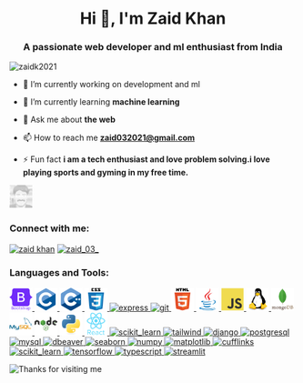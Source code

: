
<h1 align="center">Hi 👋, I'm Zaid Khan</h1>
<h3 align="center">A passionate web developer and ml enthusiast from India</h3>
<p align="centre"> <img src="https://komarev.com/ghpvc/?username=zaidk2021&label=Profile%20views&color=0e75b6&style=flat" alt="zaidk2021" /> </p>
 
 
- 🔭 I’m currently working on development and ml

- 🌱 I’m currently learning **machine learning**

- 💬 Ask me about **the web**

- 📫 How to reach me **zaid032021@gmail.com**

- ⚡ Fun fact **i am a tech enthusiast and love problem solving.i love playing sports and gyming in my free time.**
 <img src="./Zaid.png" alt="tensorflow" width="40" height="40"/>
<h3 align="left">Connect with me:</h3>
<p align="left">
<a href="https://www.linkedin.com/in/zaid-khan-903228238/" target="blank"><img align="center" src="https://tse3.mm.bing.net/th?id=OIP.QkU0Vf5aO5Gv8Yf4rXc4qwHaHa&pid=Api&P=0&h=180" alt="zaid khan" height="30" width="40" /></a>
<a href="https://instagram.com/zaid_03_" target="blank"><img align="center" src="https://raw.githubusercontent.com/rahuldkjain/github-profile-readme-generator/master/src/images/icons/Social/instagram.svg" alt="zaid_03_" height="30" width="40" /></a>
</p>

<h3 align="left">Languages and Tools:</h3>
<p align="left"> <a href="https://getbootstrap.com" target="_blank" rel="noreferrer"> <img src="https://raw.githubusercontent.com/devicons/devicon/master/icons/bootstrap/bootstrap-plain-wordmark.svg" alt="bootstrap" width="40" height="40"/> </a> <a href="https://www.cprogramming.com/" target="_blank" rel="noreferrer"> <img src="https://raw.githubusercontent.com/devicons/devicon/master/icons/c/c-original.svg" alt="c" width="40" height="40"/> </a> <a href="https://www.w3schools.com/cpp/" target="_blank" rel="noreferrer"> <img src="https://raw.githubusercontent.com/devicons/devicon/master/icons/cplusplus/cplusplus-original.svg" alt="cplusplus" width="40" height="40"/> </a> <a href="https://www.w3schools.com/css/" target="_blank" rel="noreferrer"> <img src="https://raw.githubusercontent.com/devicons/devicon/master/icons/css3/css3-original-wordmark.svg" alt="css3" width="40" height="40"/> </a> <a href="https://expressjs.com" target="_blank" rel="noreferrer"> <img src="https://tse1.mm.bing.net/th?id=OIP.PYFenF8wi-NlA09hhWOwhwHaEA&pid=Api&P=0&h=180" alt="express" width="40" height="40"/> </a> <a href="https://git-scm.com/" target="_blank" rel="noreferrer"> <img src="https://www.vectorlogo.zone/logos/git-scm/git-scm-icon.svg" alt="git" width="40" height="40"/> </a> <a href="https://www.w3.org/html/" target="_blank" rel="noreferrer"> <img src="https://raw.githubusercontent.com/devicons/devicon/master/icons/html5/html5-original-wordmark.svg" alt="html5" width="40" height="40"/> </a> <a href="https://www.java.com" target="_blank" rel="noreferrer"> <img src="https://raw.githubusercontent.com/devicons/devicon/master/icons/java/java-original.svg" alt="java" width="40" height="40"/> </a> <a href="https://developer.mozilla.org/en-US/docs/Web/JavaScript" target="_blank" rel="noreferrer"> <img src="https://raw.githubusercontent.com/devicons/devicon/master/icons/javascript/javascript-original.svg" alt="javascript" width="40" height="40"/> </a> <a href="https://www.linux.org/" target="_blank" rel="noreferrer"> <img src="https://raw.githubusercontent.com/devicons/devicon/master/icons/linux/linux-original.svg" alt="linux" width="40" height="40"/> </a> <a href="https://www.mongodb.com/" target="_blank" rel="noreferrer"> <img src="https://raw.githubusercontent.com/devicons/devicon/master/icons/mongodb/mongodb-original-wordmark.svg" alt="mongodb" width="40" height="40"/> </a> <a href="https://www.mysql.com/" target="_blank" rel="noreferrer"> <img src="https://raw.githubusercontent.com/devicons/devicon/master/icons/mysql/mysql-original-wordmark.svg" alt="mysql" width="40" height="40"/> </a> <a href="https://nodejs.org" target="_blank" rel="noreferrer"> <img src="https://raw.githubusercontent.com/devicons/devicon/master/icons/nodejs/nodejs-original-wordmark.svg" alt="nodejs" width="40" height="40"/> </a> <a href="https://www.python.org" target="_blank" rel="noreferrer"> <img src="https://raw.githubusercontent.com/devicons/devicon/master/icons/python/python-original.svg" alt="python" width="40" height="40"/> </a> <a href="https://reactjs.org/" target="_blank" rel="noreferrer"> <img src="https://raw.githubusercontent.com/devicons/devicon/master/icons/react/react-original-wordmark.svg" alt="react" width="40" height="40"/> </a> <a href="https://scikit-learn.org/" target="_blank" rel="noreferrer"> <img src="https://upload.wikimedia.org/wikipedia/commons/0/05/Scikit_learn_logo_small.svg" alt="scikit_learn" width="40" height="40"/> </a> <a href="https://tailwindcss.com/" target="_blank" rel="noreferrer"> <img src="https://www.vectorlogo.zone/logos/tailwindcss/tailwindcss-icon.svg" alt="tailwind" width="40" height="40"/> </a
  <!-- Add Django -->
 <a href="https://www.djangoproject.com/" target="_blank" rel="noreferrer">
    <img src="https://www.fullstackpython.com/img/logos/django.png" alt="django" width="40" height="40"/>
</a>

  <!-- Add PostgreSQL -->
  <a href="https://www.postgresql.org/" target="_blank" rel="noreferrer">
    <img src="https://www.postgresql.org/media/img/about/press/elephant.png" alt="postgresql" width="40" height="40"/>
</a>

  <!-- Add MySQL -->
  <a href="https://www.mysql.com/" target="_blank" rel="noreferrer">
    <img src="https://www.mysql.com/common/logos/logo-mysql-170x115.png" alt="mysql" width="40" height="40"/>
</a>

  <!-- Add DBeaver -->
  <a href="https://dbeaver.io/" target="_blank" rel="noreferrer">
    <img src="https://dbeaver.io/wp-content/uploads/2015/09/beaver-head.png" alt="dbeaver" width="40" height="40"/>
</a>

  <!-- Add Seaborn -->
  <a href="https://seaborn.pydata.org/" target="_blank" rel="noreferrer">
    <img src="https://seaborn.pydata.org/_static/logo-wide-lightbg.svg" alt="seaborn" width="40" height="40"/>
</a>



  <!-- Add NumPy -->
  <a href="https://numpy.org/" target="_blank" rel="noreferrer">
    <img src="https://numpy.org/images/logos/numpy.svg" alt="numpy" width="40" height="40"/>
</a>


  <!-- Add Matplotlib -->
 <a href="https://matplotlib.org/" target="_blank" rel="noreferrer">
    <img src="https://matplotlib.org/stable/_static/logo2_compressed.svg" alt="matplotlib" width="40" height="40"/>
</a>

  <!-- Add Cufflinks -->
  <a href="https://plotly.com/python/cufflinks/" target="_blank" rel="noreferrer">
    <img src="cufflinks_image_url" alt="cufflinks" width="40" height="40"/>
  </a>
  <!-- Add Scikit-learn -->
  <a href="https://scikit-learn.org/" target="_blank" rel="noreferrer">
    <img src="scikit_learn_image_url" alt="scikit_learn" width="40" height="40"/>
  </a>
  <!-- Add TensorFlow -->
 <a href="https://www.tensorflow.org/" target="_blank" rel="noreferrer">
    <img src="https://www.tensorflow.org/images/tf_logo_social.png" alt="tensorflow" width="40" height="40"/>
</a>

  <!-- Add TypeScript -->
 <a href="https://www.typescriptlang.org/" target="_blank" rel="noreferrer">
    <img src="https://www.typescriptlang.org/icons/icon-48x48.png" alt="typescript" width="40" height="40"/>
</a>

  <a href="https://streamlit.io/" target="_blank" rel="noreferrer">
    <img src="https://images.app.goo.gl/fKD3dSiP5vmGrRz97" alt="streamlit" width="40" height="40"/>
  </a>


</p>
<img height="120" alt="Thanks for visiting me" width="100%" src="https://raw.githubusercontent.com/BrunnerLivio/brunnerlivio/master/images/marquee.svg" />
